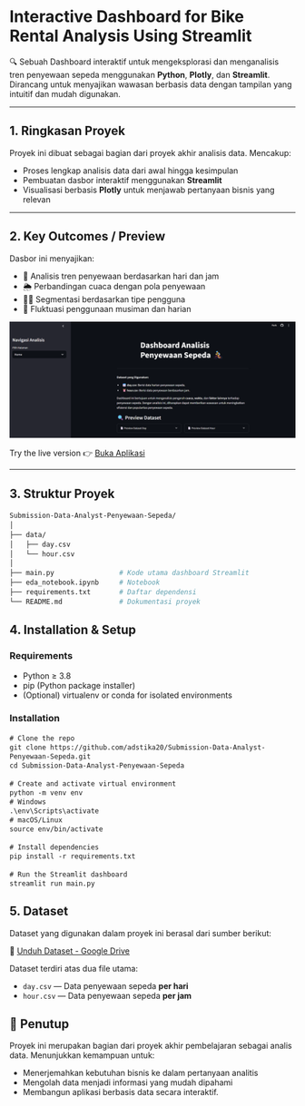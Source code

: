 # Interactive Dashboard for Bike Rental Analysis Using Streamlit

🔍 Sebuah Dashboard interaktif untuk mengeksplorasi dan menganalisis tren penyewaan sepeda menggunakan **Python**, **Plotly**, dan **Streamlit**.  
Dirancang untuk menyajikan wawasan berbasis data dengan tampilan yang intuitif dan mudah digunakan.

---

## 1. Ringkasan Proyek

Proyek ini dibuat sebagai bagian dari proyek akhir analisis data. Mencakup:
- Proses lengkap analisis data dari awal hingga kesimpulan
- Pembuatan dasbor interaktif menggunakan **Streamlit**
- Visualisasi berbasis **Plotly** untuk menjawab pertanyaan bisnis yang relevan

---

## 2. Key Outcomes / Preview

Dasbor ini menyajikan:
- 📅 Analisis tren penyewaan berdasarkan hari dan jam  
- 🌦️ Perbandingan cuaca dengan pola penyewaan  
- 🧍‍♂️ Segmentasi berdasarkan tipe pengguna  
- 🔄 Fluktuasi penggunaan musiman dan harian

![Pratinjau Dashboard](https://github.com/adstika20/bike-sharing-data-analysis/blob/main/Preview%20Dashboard.png)

Try the live version 👉 [Buka Aplikasi](https://adstika20-submission-data-analyst-penyewaan-sepeda-main-2ljso0.streamlit.app/)

---

## 3. Struktur Proyek

```bash
Submission-Data-Analyst-Penyewaan-Sepeda/
│
├── data/
│   ├── day.csv
│   └── hour.csv
│
├── main.py                # Kode utama dashboard Streamlit
├── eda_notebook.ipynb     # Notebook 
├── requirements.txt       # Daftar dependensi
└── README.md              # Dokumentasi proyek
```

## 4. Installation & Setup

### Requirements
- Python ≥ 3.8
- pip (Python package installer)
- (Optional) virtualenv or conda for isolated environments

### Installation
```
# Clone the repo
git clone https://github.com/adstika20/Submission-Data-Analyst-Penyewaan-Sepeda.git
cd Submission-Data-Analyst-Penyewaan-Sepeda

# Create and activate virtual environment
python -m venv env
# Windows
.\env\Scripts\activate
# macOS/Linux
source env/bin/activate

# Install dependencies
pip install -r requirements.txt

# Run the Streamlit dashboard
streamlit run main.py
```
## 5. Dataset

Dataset yang digunakan dalam proyek ini berasal dari sumber berikut:

🔗 [Unduh Dataset - Google Drive](https://drive.google.com/file/d/1RaBmV6Q6FYWU4HWZs80Suqd7KQC34diQ/view)

Dataset terdiri atas dua file utama:

- `day.csv` — Data penyewaan sepeda **per hari**
- `hour.csv` — Data penyewaan sepeda **per jam**

## 🙌 Penutup
Proyek ini merupakan bagian dari proyek akhir pembelajaran sebagai analis data.
Menunjukkan kemampuan untuk:
- Menerjemahkan kebutuhan bisnis ke dalam pertanyaan analitis
- Mengolah data menjadi informasi yang mudah dipahami
- Membangun aplikasi berbasis data secara interaktif.
